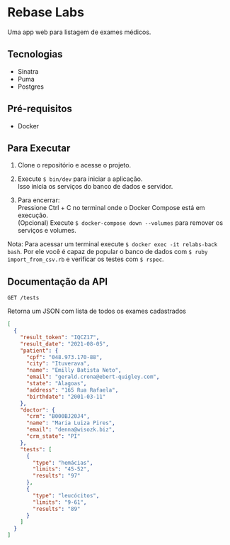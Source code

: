 # Rebase Labs
Uma app web para listagem de exames médicos.

## Tecnologias 
- Sinatra
- Puma
- Postgres

## Pré-requisitos
- Docker

## Para Executar 
1. Clone o repositório e acesse o projeto.

2. Execute `$ bin/dev` para iniciar a aplicação. <br>
Isso inicia os serviços do banco de dados e servidor. <br>

3. Para encerrar: <br>
Pressione Ctrl + C no terminal onde o Docker Compose está em execução. <br>
(Opcional) Execute `$ docker-compose down --volumes` para remover os serviços e volumes.

Nota: Para acessar um terminal execute `$ docker exec -it relabs-back bash`. Por ele você é capaz de popular o banco de dados com `$ ruby import_from_csv.rb` e verificar os testes com `$ rspec`.

## Documentação da API

```shell
GET /tests
```

Retorna um JSON com lista de todos os exames cadastrados

```json
[
  {
    "result_token": "IQCZ17",
    "result_date": "2021-08-05",
    "patient": {
      "cpf": "048.973.170-88",
      "city": "Ituverava",
      "name": "Emilly Batista Neto",
      "email": "gerald.crona@ebert-quigley.com",
      "state": "Alagoas",
      "address": "165 Rua Rafaela",
      "birthdate": "2001-03-11"
    },
    "doctor": {
      "crm": "B000BJ20J4",
      "name": "Maria Luiza Pires",
      "email": "denna@wisozk.biz",
      "crm_state": "PI"
    },
    "tests": [
      {
        "type": "hemácias",
        "limits": "45-52",
        "results": "97"
      },
      {
        "type": "leucócitos",
        "limits": "9-61",
        "results": "89"
      }
    ]  
  }
]
```

